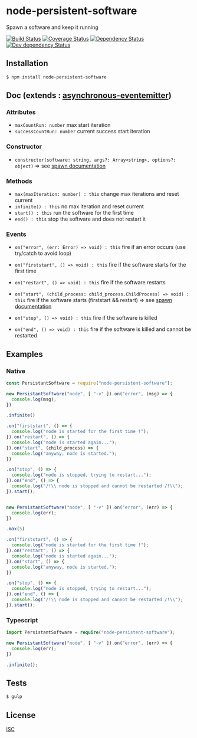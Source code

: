 # node-persistent-software
Spawn a software and keep it running

[![Build Status](https://api.travis-ci.org/Psychopoulet/node-persistent-software.svg?branch=master)](https://travis-ci.org/Psychopoulet/node-persistent-software)
[![Coverage Status](https://coveralls.io/repos/github/Psychopoulet/node-persistent-software/badge.svg?branch=master)](https://coveralls.io/github/Psychopoulet/node-persistent-software)
[![Dependency Status](https://david-dm.org/Psychopoulet/node-persistent-software/status.svg)](https://david-dm.org/Psychopoulet/node-persistent-software)
[![Dev dependency Status](https://david-dm.org/Psychopoulet/node-persistent-software/dev-status.svg)](https://david-dm.org/Psychopoulet/node-persistent-software?type=dev)

## Installation

```bash
$ npm install node-persistent-software
```

## Doc (extends : [asynchronous-eventemitter](https://www.npmjs.com/package/asynchronous-eventemitter))

### Attributes

* ``` maxCountRun: number ``` max start iteration
* ``` successCountRun: number ``` current success start iteration

### Constructor

* ``` constructor(software: string, args?: Array<string>, options?: object) ``` => see [spawn documentation](https://nodejs.org/api/child_process.html#child_process_child_process_spawn_command_args_options)

### Methods

* ``` max(maxIteration: number) : this ``` change max iterations and reset current
* ``` infinite() : this ``` no max iteration and reset current
* ``` start() : this ``` run the software for the first time
* ``` end() : this ``` stop the software and does not restart it

### Events

* ``` on("error", (err: Error) => void) : this ``` fire if an error occurs (use try/catch to avoid loop)

* ``` on("firststart", () => void) : this ``` fire if the software starts for the first time
* ``` on("restart", () => void) : this ``` fire if the software restarts
* ``` on("start", (child_process: child_process.ChildProcess) => void) : this ``` fire if the software starts (firststart && restart) => see [spawn documentation](https://nodejs.org/api/child_process.html#child_process_child_process_spawn_command_args_options)

* ``` on("stop", () => void) : this ``` fire if the software is killed
* ``` on("end", () => void) : this ``` fire if the software is killed and cannot be restarted

## Examples

### Native

```javascript
const PersistantSoftware = require("node-persistent-software");

new PersistantSoftware("node", [ "-v" ]).on("error", (msg) => {
  console.log(msg);
})

.infinite()

.on("firststart", () => {
  console.log("node is started for the first time !");
}).on("restart", () => {
  console.log("node is started again...");
}).on("start", (child_process) => {
  console.log("anyway, node is started.");
})

.on("stop", () => {
  console.log("node is stopped, trying to restart...");
}).on("end", () => {
  console.log("/!\\ node is stopped and cannot be restarted /!\\");
}).start();


new PersistantSoftware("node", [ "-v" ]).on("error", (err) => {
  console.log(err);
})

.max(5)

.on("firststart", () => {
  console.log("node is started for the first time !");
}).on("restart", () => {
  console.log("node is started again...");
}).on("start", () => {
  console.log("anyway, node is started.");
})

.on("stop", () => {
  console.log("node is stopped, trying to restart...");
}).on("end", () => {
  console.log("/!\\ node is stopped and cannot be restarted /!\\");
}).start();
```

### Typescript

```typescript
import PersistantSoftware = require("node-persistent-software");

new PersistantSoftware("node", [ "-v" ]).on("error", (err) => {
  console.log(err);
})

.infinite();
```

## Tests

```bash
$ gulp
```

## License

  [ISC](LICENSE)
